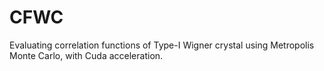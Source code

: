 # CFWC
Evaluating correlation functions of Type-I Wigner crystal using Metropolis Monte Carlo, with Cuda acceleration.
